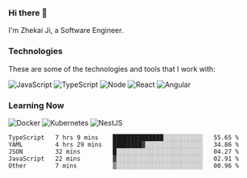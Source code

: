 ### Hi there 👋
I'm Zhekai Ji, a Software Engineer.

### Technologies
These are some of the technologies and tools that I work with:

![JavaScript](https://img.shields.io/badge/JavaScript-323330.svg?logo=javascript&logoColor=F7DF1E) 
![TypeScript](https://img.shields.io/badge/TypeScript-007ACC.svg?logo=typescript&logoColor=white) 
![Node](https://img.shields.io/badge/Node.js-43853D.svg?logo=node.js&logoColor=white)
![React](https://img.shields.io/badge/React-20232a.svg?logo=react&logoColor=61DAFB) 
![Angular](https://img.shields.io/badge/Angular-E23237.svg?logo=angularjs&logoColor=white)

### Learning Now
![Docker](https://img.shields.io/badge/Docker-2496ED?logo=docker&logoColor=white)
![Kubernetes](https://img.shields.io/badge/Kubernetes-326CE5.svg?logo=Kubernetes&logoColor=white)
![NestJS](https://img.shields.io/badge/NestJS-E0234E?logo=nestjs&logoColor=white)

<!--START_SECTION:waka-->

```text
TypeScript   7 hrs 9 mins    ██████████████░░░░░░░░░░░   55.65 %
YAML         4 hrs 29 mins   ████████▓░░░░░░░░░░░░░░░░   34.86 %
JSON         32 mins         █░░░░░░░░░░░░░░░░░░░░░░░░   04.27 %
JavaScript   22 mins         ▓░░░░░░░░░░░░░░░░░░░░░░░░   02.91 %
Other        7 mins          ▒░░░░░░░░░░░░░░░░░░░░░░░░   00.96 %
```

<!--END_SECTION:waka-->

